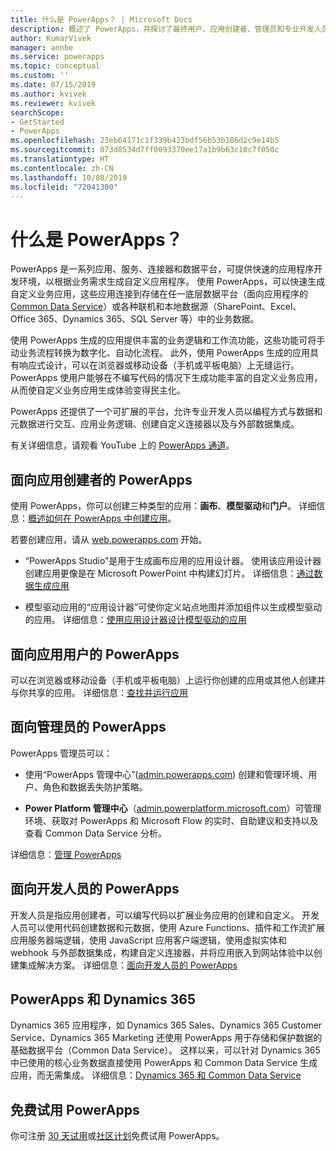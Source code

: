 ```yaml
---
title: 什么是 PowerApps？ | Microsoft Docs
description: 概述了 PowerApps，并探讨了最终用户、应用创建者、管理员和专业开发人员如何使用 PowerApps。
author: KumarVivek
manager: annbe
ms.service: powerapps
ms.topic: conceptual
ms.custom: ''
ms.date: 07/15/2019
ms.author: kvivek
ms.reviewer: kvivek
searchScope:
- GetStarted
- PowerApps
ms.openlocfilehash: 23eb64171c1f339b423bdf56b53b186d2c9e14b5
ms.sourcegitcommit: 073d8534d7ff0093370ee17a1b9b63c10c7f050c
ms.translationtype: HT
ms.contentlocale: zh-CN
ms.lasthandoff: 10/08/2019
ms.locfileid: "72041300"
---
```

# <a name="what-is-powerapps"></a>什么是 PowerApps？

PowerApps 是一系列应用、服务、连接器和数据平台，可提供快速的应用程序开发环境，以根据业务需求生成自定义应用程序。 使用 PowerApps，可以快速生成自定义业务应用，这些应用连接到存储在任一底层数据平台（面向应用程序的 [Common Data Service](/powerapps/maker/common-data-service/data-platform-intro)）或各种联机和本地数据源（SharePoint、Excel、Office 365、Dynamics 365、SQL Server 等）中的业务数据。 

使用 PowerApps 生成的应用提供丰富的业务逻辑和工作流功能，这些功能可将手动业务流程转换为数字化、自动化流程。 此外，使用 PowerApps 生成的应用具有响应式设计，可以在浏览器或移动设备（手机或平板电脑）上无缝运行。 PowerApps 使用户能够在不编写代码的情况下生成功能丰富的自定义业务应用，从而使自定义业务应用生成体验变得民主化。

PowerApps 还提供了一个可扩展的平台，允许专业开发人员以编程方式与数据和元数据进行交互、应用业务逻辑、创建自定义连接器以及与外部数据集成。

有关详细信息，请观看 YouTube 上的 [PowerApps 通道](https://www.youtube.com/channel/UCGfWR2ekfRFckLjev6eQYLg)。

## <a name="powerapps-for-app-makerscreators"></a>面向应用创建者的 PowerApps

使用 PowerApps，你可以创建三种类型的应用：**画布**、**模型驱动**和**门户**。 详细信息：[概述如何在 PowerApps 中创建应用](maker/index.md)。

若要创建应用，请从 [web.powerapps.com](https://web.powerapps.com) 开始。

- “PowerApps Studio”是用于生成画布应用的应用设计器。 使用该应用设计器创建应用更像是在 Microsoft PowerPoint 中构建幻灯片。 详细信息：[通过数据生成应用](/powerapps/maker/canvas-apps/data-platform-create-app)  

- 模型驱动应用的“应用设计器”可使你定义站点地图并添加组件以生成模型驱动的应用。 详细信息：[使用应用设计器设计模型驱动的应用](maker/model-driven-apps/design-custom-business-apps-using-app-designer.md)

## <a name="powerapps-for-app-users"></a>面向应用用户的 PowerApps

可以在浏览器或移动设备（手机或平板电脑）上运行你创建的应用或其他人创建并与你共享的应用。 详细信息：[查找并运行应用](user/index.md)

## <a name="powerapps-for-admins"></a>面向管理员的 PowerApps

PowerApps 管理员可以：

- 使用“PowerApps 管理中心”([admin.powerapps.com](https://admin.powerapps.com)) 创建和管理环境、用户、角色和数据丢失防护策略。 

- **Power Platform 管理中心**（[admin.powerplatform.microsoft.com](https://admin.powerplatform.microsoft.com)）可管理环境、获取对 PowerApps 和 Microsoft Flow 的实时、自助建议和支持以及查看 Common Data Service 分析。 

详细信息：[管理 PowerApps](/power-platform/admin/admin-guide)

## <a name="powerapps-for-developers"></a>面向开发人员的 PowerApps

开发人员是指应用创建者，可以编写代码以扩展业务应用的创建和自定义。 开发人员可以使用代码创建数据和元数据，使用 Azure Functions、插件和工作流扩展应用服务器端逻辑，使用 JavaScript 应用客户端逻辑，使用虚拟实体和 webhook 与外部数据集成，构建自定义连接器，并将应用嵌入到网站体验中以创建集成解决方案。 详细信息：[面向开发人员的 PowerApps](/powerapps/#pivot=home&panel=developer)

## <a name="powerapps-and-dynamics-365"></a>PowerApps 和 Dynamics 365

Dynamics 365 应用程序，如 Dynamics 365 Sales、Dynamics 365 Customer Service、Dynamics 365 Marketing 还使用 PowerApps 用于存储和保护数据的基础数据平台（Common Data Service）。 这样以来，可以针对 Dynamics 365 中已使用的核心业务数据直接使用 PowerApps 和 Common Data Service 生成应用，而无需集成。 详细信息：[Dynamics 365 和 Common Data Service](maker/common-data-service/data-platform-intro.md#dynamics-365-and-common-data-service)

## <a name="try-powerapps-for-free"></a>免费试用 PowerApps

你可注册 [30 天试用](maker/signup-for-powerapps.md)或[社区计划](maker/dev-community-plan.md)免费试用 PowerApps。
